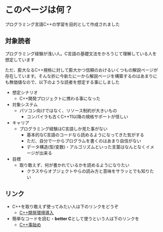 # このページは何？

プログラミング言語C++の学習を目的として作成されました

## 対象読者

プログラミング経験が浅い人。C言語の基礎文法をかろうじて理解している人を想定しています

ただ、膨大なるC++規格に対して膨大かつ信頼のおけるいくつもの解説ページが存在しています。そんな折に今新たに一から解説ページを構築するのはあまりにも無価値なので、以下のような読者を想定する事にしました

- 想定シナリオ
  - C++開発プロジェクトに携わる事になった
- 対象システム
  - パソコン向けではなく、リソース制約が大きいもの
    - コンパイラも古くC++11以降の規格サポートが怪しい
- キャリア
  - プログラミング経験はC言語しか見た事がない
    - 基本的なC言語のコードなら読めるようになってきた気がする
    - ただ、自分で一からプログラムを書くのはあまり自信がない
    - データ構造(型/変数)・アルゴリズムといった言葉はなんとなくイメージが出来る
- 目標
  - 取り敢えず、何が書かれているかを読めるようになりたい
    - クラスやらオブジェクトやらの読み方と意味をサラッとでも知りたい

## リンク

- C++を取り敢えず使ってみたい人は下のリンクをどうぞ
  - [C++開発環境導入](./intro.md)
- 簡単なコードを読む・**better C**として使うという人は下のリンクを
  - [C++事始め](cpp_1st_step.md)

